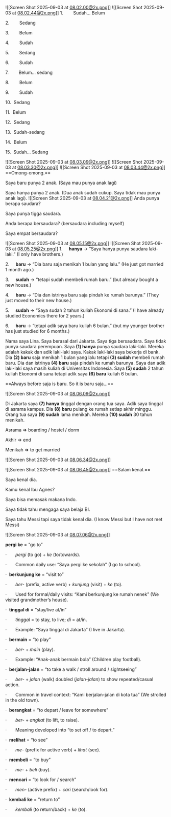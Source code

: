 ![[Screen Shot 2025-09-03 at 08.02.00@2x.png]]
![[Screen Shot 2025-09-03 at 08.02.44@2x.png]]
1.        Sudah… Belum

2.        Sedang

3.        Belum

4.        Sudah

5.        Sedang

6.        Sudah

7.        Belum… sedang

8.        Belum

9.        Sudah

10.  Sedang

11.  Belum

12.  Sedang

13.  Sudah-sedang

14.  Belum

15.  Sudah… Sedang

![[Screen Shot 2025-09-03 at 08.03.09@2x.png]]
![[Screen Shot 2025-09-03 at 08.03.30@2x.png]]
![[Screen Shot 2025-09-03 at 08.03.44@2x.png]]
==Omong-omong.==

Saya baru punya 2 anak. (Saya mau punya anak lagi)

Saya hanya punya 2 anak. (Dua anak sudah cukup. Saya tidak mau punya anak lagi).
![[Screen Shot 2025-09-03 at 08.04.21@2x.png]]
Anda punya berapa saudara?

Saya punya tigga saudara.

Anda berapa bersaudara? (bersaudara including myself)

Saya empat bersaudara?

![[Screen Shot 2025-09-03 at 08.05.15@2x.png]]
![[Screen Shot 2025-09-03 at 08.05.25@2x.png]]
1.     **hanya** → “Saya hanya punya saudara laki-laki.” (I only have brothers.)

2.     **baru** → “Dia baru saja menikah 1 bulan yang lalu.” (He just got married 1 month ago.)

3.     **sudah** → “tetapi sudah membeli rumah baru.” (but already bought a new house.)

4.     **baru** → “Dia dan istrinya baru saja pindah ke rumah barunya.” (They just moved to their new house.)

5.     **sudah** → “Saya sudah 2 tahun kuliah Ekonomi di sana.” (I have already studied Economics there for 2 years.)

6.     **baru** → “tetapi adik saya baru kuliah 6 bulan.” (but my younger brother has just studied for 6 months.)

Nama saya Lina. Saya berasal dari Jakarta. Saya tiga bersaudara. Saya tidak punya saudara perempuan. Saya **(1) hanya** punya saudara laki-laki. Mereka adalah kakak dan adik laki-laki saya. Kakak laki-laki saya bekerja di bank. Dia **(2) baru** saja menikah 1 bulan yang lalu tetapi **(3) sudah** membeli rumah baru. Dia dan istrinya **(4) baru** saja pindah ke rumah barunya. Saya dan adik laki-laki saya masih kuliah di Universitas Indonesia. Saya **(5) sudah** 2 tahun kuliah Ekonomi di sana tetapi adik saya **(6) baru** kuliah 6 bulan.

==Always before saja is baru. So it is baru saja…==

![[Screen Shot 2025-09-03 at 08.06.09@2x.png]]

Di Jakarta saya **(7) hanya** tinggal dengan orang tua saya. Adik saya tinggal di asrama kampus. Dia **(8) baru** pulang ke rumah setiap akhir minggu. Orang tua saya **(9) sudah** lama menikah. Mereka **(10) sudah** 30 tahun menikah.

Asrama => boarding / hostel / dorm

Akhir => end

Menikah => to get married

![[Screen Shot 2025-09-03 at 08.06.34@2x.png]]

![[Screen Shot 2025-09-03 at 08.06.45@2x.png]]
==Salam kenal.==

Saya kenal dia.

Kamu kenal Ibu Agnes?

Saya bisa memasak makana Indo.

Saya tidak tahu mengaga saya belaja BI.

Saya tahu Messi tapi saya tidak kenal dia. (I know Messi but I have not met Messi)

![[Screen Shot 2025-09-03 at 08.07.06@2x.png]]


**pergi ke** = “go to”

·       _pergi_ (to go) + _ke_ (to/towards).

·       Common daily use: “Saya pergi ke sekolah” (I go to school).

·  **berkunjung ke** = “visit to”

·       _ber-_ (prefix, active verb) + _kunjung_ (visit) + _ke_ (to).

·       Used for formal/daily visits: “Kami berkunjung ke rumah nenek” (We visited grandmother’s house).

·  **tinggal di** = “stay/live at/in”

·       _tinggal_ = to stay, to live; _di_ = at/in.

·       Example: “Saya tinggal di Jakarta” (I live in Jakarta).

·  **bermain** = “to play”

·       _ber-_ + _main_ (play).

·       Example: “Anak-anak bermain bola” (Children play football).

·  **berjalan-jalan** = “to take a walk / stroll around / sightseeing”

·       _ber-_ + _jalan_ (walk) doubled (_jalan-jalan_) to show repeated/casual action.

·       Common in travel context: “Kami berjalan-jalan di kota tua” (We strolled in the old town).

·  **berangkat** = “to depart / leave for somewhere”

·       _ber-_ + _angkat_ (to lift, to raise).

·       Meaning developed into “to set off / to depart.”

·  **melihat** = “to see”

·       _me-_ (prefix for active verb) + _lihat_ (see).

·  **membeli** = “to buy”

·       _me-_ + _beli_ (buy).

·  **mencari** = “to look for / search”

·       _men-_ (active prefix) + _cari_ (search/look for).

·  **kembali ke** = “return to”

·       _kembali_ (to return/back) + _ke_ (to).